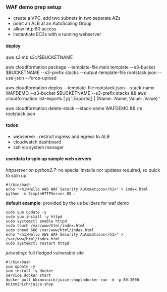 
### WAF demo prep setup

- create a VPC, add two subnets in two separate AZs
- point an ALB at an AutoScaling Group
- allow http:80 access
- instantiate EC2s with a running webserver


#### deploy

aws s3 mb s3://$BUCKETNAME

aws cloudformation  package  --template-file main.template   --s3-bucket $BUCKETNAME   --s3-prefix stacks   --output-template-file rootstack.json   --use-json   --force-upload

aws cloudformation deploy --template-file rootstack.json --stack-name WAFDEMO  --s3-bucket $BUCKETNAME  --s3-prefix stacks && aws cloudformation list-exports | jq '.Exports[] | {Name: .Name, Value: .Value} '

aws cloudformation delete-stack --stack-name WAFDEMO && rm rootstack.json


#### todos     
- webserver : restrict ingress and egress to ALB
- cloudwatch dashboard
- ssh via system manager


#### userdata to spin up sample web servers

*httpserver on python2.7:* no special installs  nor updates required, so quick to spin up

```
#!/bin/bash
echo "<h1>Hello AWS WAF Security Automations</h1>" > index.html
python -m SimpleHTTPServer 80 .
```

**default example:** provided by the us builders for waf demo
```
sudo yum update -y
sudo yum install -y httpd
sudo systemctl enable httpd
sudo touch /var/www/html/index.html
sudo chmod 666 /var/www/html/index.html
echo "<h1>Hello AWS WAF Security Automations</h1>" > /var/www/html/index.html
sudo systemctl restart httpd
```

*juiceshop:* full fledged vulnerable site

```
#!/bin/bash
yum update -y
yum install -y docker
service docker start
docker pull bkimminich/juice-shop\ndocker run -d -p 80:3000 bkimminich/juice-shop
```
